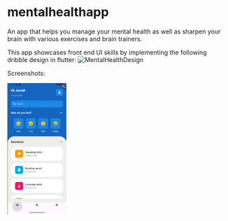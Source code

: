 # mentalhealthapp

An app that helps you manage your mental health as well as sharpen your brain with various exercises and brain trainers.

This app showcases front end UI skills by implementing the following dribble design in flutter:
![MentalHealthDesign](https://dribbble.com/shots/15002657-Mental-Health-App)

Screenshots:

<img src="Screenshots/homepage.png" alt="Login" height="300"/>
